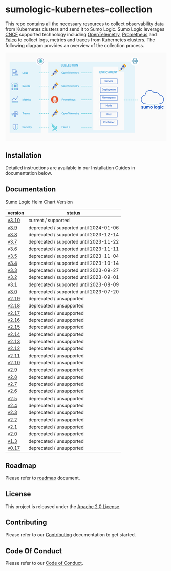 # sumologic-kubernetes-collection

This repo contains all the necessary resources to collect observability data from Kubernetes clusters and send it to Sumo Logic. Sumo Logic
leverages [CNCF](https://www.cncf.io) supported technology including [OpenTelemetry](https://opentelemetry.io),
[Prometheus](https://prometheus.io) and [Falco](https://www.falco.org/) to collect logs, metrics and traces from Kubernetes clusters. The
following diagram provides an overview of the collection process.

![overview](/images/overview-v3.png)

## Installation

Detailed instructions are available in our Installation Guides in documentation below.

## Documentation

Sumo Logic Helm Chart Version

| version                                                                                                   | status                                  |
| --------------------------------------------------------------------------------------------------------- | --------------------------------------- |
| [v3.10](https://github.com/SumoLogic/sumologic-kubernetes-collection/tree/release-v3.10/docs/README.md)   | current / supported                     |
| [v3.9](https://github.com/SumoLogic/sumologic-kubernetes-collection/tree/release-v3.9/docs/README.md)     | deprecated / supported until 2024-01-06 |
| [v3.8](https://github.com/SumoLogic/sumologic-kubernetes-collection/tree/release-v3.8/docs/README.md)     | deprecated / supported until 2023-12-14 |
| [v3.7](https://github.com/SumoLogic/sumologic-kubernetes-collection/tree/release-v3.7/docs/README.md)     | deprecated / supported until 2023-11-22 |
| [v3.6](https://github.com/SumoLogic/sumologic-kubernetes-collection/tree/release-v3.6/docs/README.md)     | deprecated / supported until 2023-11-11 |
| [v3.5](https://github.com/SumoLogic/sumologic-kubernetes-collection/tree/release-v3.5/docs/README.md)     | deprecated / supported until 2023-11-04 |
| [v3.4](https://github.com/SumoLogic/sumologic-kubernetes-collection/tree/release-v3.4/docs/README.md)     | deprecated / supported until 2023-10-14 |
| [v3.3](https://github.com/SumoLogic/sumologic-kubernetes-collection/tree/release-v3.3/docs/README.md)     | deprecated / supported until 2023-09-27 |
| [v3.2](https://github.com/SumoLogic/sumologic-kubernetes-collection/tree/release-v3.2/docs/README.md)     | deprecated / supported until 2023-09-01 |
| [v3.1](https://github.com/SumoLogic/sumologic-kubernetes-collection/tree/release-v3.1/docs/README.md)     | deprecated / supported until 2023-08-09 |
| [v3.0](https://github.com/SumoLogic/sumologic-kubernetes-collection/tree/release-v3.0/docs/README.md)     | deprecated / supported until 2023-07-20 |
| [v2.19](https://github.com/SumoLogic/sumologic-kubernetes-collection/tree/release-v2.19/deploy/README.md) | deprecated / unsupported                |
| [v2.18](https://github.com/SumoLogic/sumologic-kubernetes-collection/tree/release-v2.18/deploy/README.md) | deprecated / unsupported                |
| [v2.17](https://github.com/SumoLogic/sumologic-kubernetes-collection/tree/release-v2.17/deploy/README.md) | deprecated / unsupported                |
| [v2.16](https://github.com/SumoLogic/sumologic-kubernetes-collection/tree/release-v2.16/deploy/README.md) | deprecated / unsupported                |
| [v2.15](https://github.com/SumoLogic/sumologic-kubernetes-collection/tree/release-v2.15/deploy/README.md) | deprecated / unsupported                |
| [v2.14](https://github.com/SumoLogic/sumologic-kubernetes-collection/tree/release-v2.14/deploy/README.md) | deprecated / unsupported                |
| [v2.13](https://github.com/SumoLogic/sumologic-kubernetes-collection/tree/release-v2.13/deploy/README.md) | deprecated / unsupported                |
| [v2.12](https://github.com/SumoLogic/sumologic-kubernetes-collection/tree/release-v2.12/deploy/README.md) | deprecated / unsupported                |
| [v2.11](https://github.com/SumoLogic/sumologic-kubernetes-collection/tree/release-v2.11/deploy/README.md) | deprecated / unsupported                |
| [v2.10](https://github.com/SumoLogic/sumologic-kubernetes-collection/tree/release-v2.10/deploy/README.md) | deprecated / unsupported                |
| [v2.9](https://github.com/SumoLogic/sumologic-kubernetes-collection/tree/release-v2.9/deploy/README.md)   | deprecated / unsupported                |
| [v2.8](https://github.com/SumoLogic/sumologic-kubernetes-collection/tree/release-v2.8/deploy/README.md)   | deprecated / unsupported                |
| [v2.7](https://github.com/SumoLogic/sumologic-kubernetes-collection/tree/release-v2.7/deploy/README.md)   | deprecated / unsupported                |
| [v2.6](https://github.com/SumoLogic/sumologic-kubernetes-collection/tree/release-v2.6/deploy/README.md)   | deprecated / unsupported                |
| [v2.5](https://github.com/SumoLogic/sumologic-kubernetes-collection/tree/release-v2.5/deploy/README.md)   | deprecated / unsupported                |
| [v2.4](https://github.com/SumoLogic/sumologic-kubernetes-collection/tree/release-v2.4/deploy/README.md)   | deprecated / unsupported                |
| [v2.3](https://github.com/SumoLogic/sumologic-kubernetes-collection/tree/release-v2.3/deploy/README.md)   | deprecated / unsupported                |
| [v2.2](https://github.com/SumoLogic/sumologic-kubernetes-collection/tree/release-v2.2/deploy/README.md)   | deprecated / unsupported                |
| [v2.1](https://github.com/SumoLogic/sumologic-kubernetes-collection/tree/release-v2.1/deploy/README.md)   | deprecated / unsupported                |
| [v2.0](https://github.com/SumoLogic/sumologic-kubernetes-collection/tree/release-v2.0/deploy/README.md)   | deprecated / unsupported                |
| [v1.3](https://github.com/SumoLogic/sumologic-kubernetes-collection/tree/release-v1.3/deploy/README.md)   | deprecated / unsupported                |
| [v0.17](https://github.com/SumoLogic/sumologic-kubernetes-collection/tree/release-v0.17/deploy/README.md) | deprecated / unsupported                |

## Roadmap

Please refer to [roadmap](ROADMAP.md) document.

## License

This project is released under the [Apache 2.0 License](./LICENSE).

## Contributing

Please refer to our [Contributing](./CONTRIBUTING.md) documentation to get started.

## Code Of Conduct

Please refer to our [Code of Conduct](CODE_OF_CONDUCT.md).
